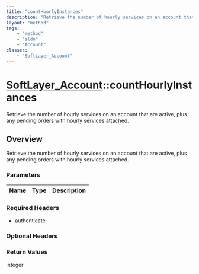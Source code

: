 ```yaml
---
title: "countHourlyInstances"
description: "Retrieve the number of hourly services on an account that are active, plus any pending orders with hourly services attac... "
layout: "method"
tags:
    - "method"
    - "sldn"
    - "Account"
classes:
    - "SoftLayer_Account"
---
```

# [SoftLayer_Account](/reference/services/SoftLayer_Account)::countHourlyInstances

Retrieve the number of hourly services on an account that are active, plus any pending orders with hourly services attached. 


## Overview 
Retrieve the number of hourly services on an account that are active, plus any pending orders with hourly services attached. 

### Parameters 
|Name | Type | Description |
| --- | --- | --- |


### Required Headers
* authenticate

### Optional Headers

### Return Values
integer

